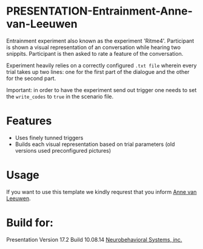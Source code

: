 # PRESENTATION-Entrainment-Anne-van-Leeuwen
Entrainment experiment also known as the experiment 'Ritme4'. Participant is shown a visual representation of an conversation while hearing two snippits. Participant is then asked to rate a feature of the conversation.

Experiment heavily relies on a correctly configured `.txt file` wherein every trial takes up two lines: one for the first part of the dialogue and the other for the second part.

Important: in order to have the experiment send out trigger one needs to set the `write_codes` to `true` in the scenario file.

# Features
* Uses finely tunned triggers
* Builds each visual representation based on trial parameters (old versions used preconfigured pictures)

# Usage
If you want to use this template we kindly requrest that you inform [Anne van Leeuwen](http://www.uu.nl/staff/ARvanLeeuwen/0).

# Build for:
Presentation Version 17.2 Build 10.08.14
[Neurobehavioral Systems, inc.](http://www.neurobs.com)
